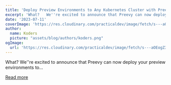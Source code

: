 ```yaml
---
title: 'Deploy Preview Environments to Any Kubernetes Cluster with Preevy'
excerpt: 'What?   We''re excited to announce that Preevy can now deploy your preview environments to...'
date: '2023-07-11'
coverImage: 'https://res.cloudinary.com/practicaldev/image/fetch/s---aOEogZ3--/c_imagga_scale,f_auto,fl_progressive,h_420,q_auto,w_1000/https://dev-to-uploads.s3.amazonaws.com/uploads/articles/sy7pcak1j4d8jyac5vlu.jpg'
author:
  name: Koders
  picture: "assets/blog/authors/koders.png"
ogImage:
  url: 'https://res.cloudinary.com/practicaldev/image/fetch/s---aOEogZ3--/c_imagga_scale,f_auto,fl_progressive,h_420,q_auto,w_1000/https://dev-to-uploads.s3.amazonaws.com/uploads/articles/sy7pcak1j4d8jyac5vlu.jpg'
---
```


What?   We''re excited to announce that Preevy can now deploy your preview environments to...

[Read more](https://dev.to/livecycle/deploy-preview-environments-to-any-kubernetes-cluster-with-preevy-34k5)
